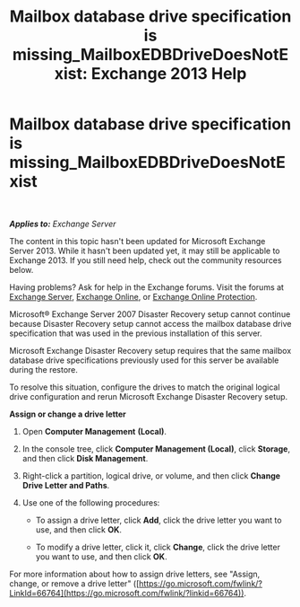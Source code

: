 ﻿---
title: 'Mailbox database drive specification is missing_MailboxEDBDriveDoesNotExist: Exchange 2013 Help'
TOCTitle: Mailbox database drive specification is missing_MailboxEDBDriveDoesNotExist
ms:assetid: 0e487aa1-3194-4a14-b255-a8b9f9afbf0e
ms:mtpsurl: https://technet.microsoft.com/en-us/library/ms.exch.setupreadiness.mailboxedbdrivedoesnotexist(v=EXCHG.150)
ms:contentKeyID: 46628796
ms.date: 12/09/2016
mtps_version: v=EXCHG.150
---

# Mailbox database drive specification is missing\_MailboxEDBDriveDoesNotExist

 

_**Applies to:** Exchange Server_


The content in this topic hasn't been updated for Microsoft Exchange Server 2013. While it hasn't been updated yet, it may still be applicable to Exchange 2013. If you still need help, check out the community resources below.

Having problems? Ask for help in the Exchange forums. Visit the forums at [Exchange Server](https://go.microsoft.com/fwlink/p/?linkid=60612), [Exchange Online](https://go.microsoft.com/fwlink/p/?linkid=267542), or [Exchange Online Protection](https://go.microsoft.com/fwlink/p/?linkid=285351).

Microsoft® Exchange Server 2007 Disaster Recovery setup cannot continue because Disaster Recovery setup cannot access the mailbox database drive specification that was used in the previous installation of this server.

Microsoft Exchange Disaster Recovery setup requires that the same mailbox database drive specifications previously used for this server be available during the restore.

To resolve this situation, configure the drives to match the original logical drive configuration and rerun Microsoft Exchange Disaster Recovery setup.

**Assign or change a drive letter**

1.  Open **Computer Management** **(Local)**.

2.  In the console tree, click **Computer Management (Local)**, click **Storage**, and then click **Disk Management**.

3.  Right-click a partition, logical drive, or volume, and then click **Change Drive Letter and Paths**.

4.  Use one of the following procedures:
    
      - To assign a drive letter, click **Add**, click the drive letter you want to use, and then click **OK**.
    
      - To modify a drive letter, click it, click **Change**, click the drive letter you want to use, and then click **OK**.

For more information about how to assign drive letters, see "Assign, change, or remove a drive letter" ([https://go.microsoft.com/fwlink/?LinkId=66764](https://go.microsoft.com/fwlink/?linkid=66764)).

